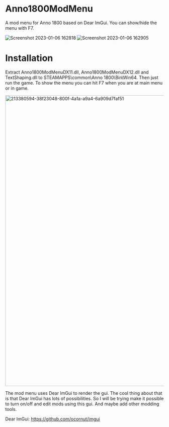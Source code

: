 # Anno1800ModMenu
A mod menu for Anno 1800 based on Dear ImGui. You can show/hide the menu with F7.


![Screenshot 2023-01-06 162818](https://user-images.githubusercontent.com/50437199/211046155-be8269ec-820a-418a-8d0b-5cf994484c90.png)
![Screenshot 2023-01-06 162905](https://user-images.githubusercontent.com/50437199/211046187-76f9d6c5-25ac-41aa-8b10-3ce1375b77fe.png)


# Installation
Extract Anno1800ModMenuDX11.dll, Anno1800ModMenuDX12.dll and TextShaping.dll to STEAMAPPS\common\Anno 1800\Bin\Win64. Then just run the game.
To show the menu you can hit F7 when you are at main menu or in game.

<img width="924" alt="213380594-38f23048-800f-4a1a-a9a4-6a909d7faf51" src="https://user-images.githubusercontent.com/50437199/230776612-88154d60-984b-46f8-bf7b-caa8cd8070ea.png">

The mod menu uses Dear ImGui to render the gui. The cool thing about that is that Dear ImGui has lots of possibilities.
So I will be trying make it possible to turn on/off and edit mods using this gui. And maybe add other modding tools.

Dear ImGui: https://github.com/ocornut/imgui
